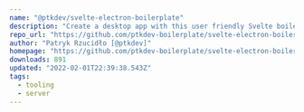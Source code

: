 ```yaml
---
name: "@ptkdev/svelte-electron-boilerplate"
description: "Create a desktop app with this user friendly Svelte boilerplate for electron"
repo_url: "https://github.com/ptkdev-boilerplate/svelte-electron-boilerplate"
author: "Patryk Rzucidło [@ptkdev]"
homepage: "https://github.com/ptkdev-boilerplate/svelte-electron-boilerplate"
downloads: 891
updated: "2022-02-01T22:39:38.543Z"
tags: 
  - tooling
  - server
---
```

